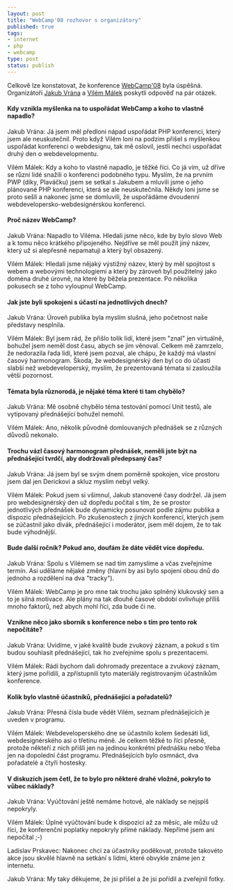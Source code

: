 ```yaml
--- 
layout: post
title: "WebCamp'08 rozhovor s organizátory"
published: true
tags: 
- internet
- php
- webcamp
type: post
status: publish
---
```

Celkově lze konstatovat, že konference <a href="http://blog.prskavec.net/?p=39">WebCamp'08</a> byla úspěšná. Organizátoři <a href="http://php.vrana.cz">Jakub Vrána</a> a <a href="http://www.interval.cz">Vilém Málek</a> poskytli odpověď na pár otázek.
<h4>Kdy vznikla myšlenka na to uspořádat WebCamp a koho to vlastně napadlo?</h4>
Jakub Vrána: Já jsem měl předloni nápad uspořádat PHP konferenci, který jsem ale neuskutečnil. Proto když Vilém loni na podzim přišel s myšlenkou uspořádat konferenci o webdesignu, tak mě oslovil, jestli nechci uspořádat druhý den o webdevelopmentu.

Vilém Málek: Kdy a koho to vlastně napadlo, je těžké říci. Co já vím, už dříve se různí lidé snažili o konferenci podobného typu. Myslím, že na prvním PWP (díky, Plaváčku) jsem se setkal s Jakubem a mluvili jsme o jeho plánované PHP konferenci, která se ale neuskutečnila. Někdy loni jsme se proto sešli a nakonec jsme se domluvili, že uspořádáme dvoudenní webdevelopersko-webdesignérskou konferenci.
<h4>Proč název WebCamp?</h4>
Jakub Vrána: Napadlo to Viléma. Hledali jsme něco, kde by bylo slovo Web a k tomu něco krátkého připojeného. Nejdříve se měl použít jiný název, který už si alepřesně nepamatuji a který byl obsazený.

Vilém Málek: Hledali jsme nějaký výstižný název, který by měl spojitost s webem a webovými technologiemi a který by zároveň byl použitelný jako doména druhé úrovně, na které by běžela prezentace. Po několika pokusech se z toho vyloupnul WebCamp.
<h4>Jak jste byli spokojeni s účastí na jednotlivých dnech?</h4>
Jakub Vrána: Úroveň publika byla myslím slušná, jeho početnost naše představy nesplnila.

Vilém Málek: Byl jsem rád, že přišlo tolik lidí, které jsem "znal" jen virtuálně, bohužel jsem neměl dost času, abych se jim věnoval. Celkem mě zamrzelo, že nedorazila řada lidí, které jsem pozval, ale chápu, že každý má vlastní časový harmonogram. Škoda, že webdesignérský den byl co do účasti slabší než webdeveloperský, myslím, že prezentovaná témata si zasloužila větší pozornost.
<h4>Témata byla různorodá, je nějaké téma které ti tam chybělo?</h4>
Jakub Vrána: Mě osobně chybělo téma testování pomocí Unit testů, ale vytipovaný přednášející bohužel nemohl.

Vilém Málek: Ano, několik původně domlouvaných přednášek se z různých důvodů nekonalo.
<h4>Trochu vázl časový harmonogram přednášek, neměli jste být na  přednášející tvrdčí, aby dodržovali předepsaný čas?</h4>
Jakub Vrána: Já jsem byl se svým dnem poměrně spokojen, více prostoru jsem dal jen Derickovi a skluz myslím nebyl velký.

Vilém Málek: Pokud jsem si všimnul, Jakub stanovené časy dodržel. Já jsem pro webdesignérský den už dopředu počítal s tím, že se prostor jednotlivých přednášek bude dynamicky posunovat podle zájmu publika a dispozic přednášejících. Po zkušenostech z jiných konferencí, kterých jsem se zúčastnil jako divák, přednášející i moderátor, jsem měl dojem, že to tak bude výhodnější.
<h4>Bude další ročník? Pokud ano, doufám že dáte vědět více dopředu.</h4>
Jakub Vrána: Spolu s Vilémem se nad tím zamyslíme a včas zveřejníme termín. Asi uděláme nějaké změny (hlavní by asi bylo spojení obou dnů do jednoho a rozdělení na dva "tracky").

Vilém Málek: WebCamp je pro mne tak trochu jako splněný klukovský sen a to je silná motivace. Ale plány na tak dlouhé časové období ovlivňuje příliš mnoho faktorů, než abych mohl říci, zda bude či ne.
<h4>Vznikne něco jako sborník s konference nebo s tím pro tento rok  nepočítáte?</h4>
Jakub Vrána: Uvidíme, v jaké kvalitě bude zvukový záznam, a pokud s tím budou souhlasit přednášející, tak ho zveřejníme spolu s prezentacemi.

Vilém Málek: Rádi bychom dali dohromady prezentace a zvukový záznam, který jsme pořídili, a zpřístupnili tyto materiály registrovaným účastníkům konference.
<h4>Kolik bylo vlastně účastníků, přednášející a pořadatelů?</h4>
Jakub Vrána: Přesná čísla bude vědět Vilém, seznam přednášejících je uveden v programu.

Vilém Málek: Webdeveloperského dne se účastnilo kolem šedesáti lidí, webdesignérského asi o třetinu méně. Je celkem těžké to říci přesně, protože někteří z nich přišli jen na jedinou konkrétní přednášku nebo třeba jen na dopolední část programu. Přednášejících bylo osmnáct, dva pořadatelé a čtyři hostesky.
<h4>V diskuzích jsem četl, že to bylo pro některé drahé vložné, pokrylo to vůbec náklady?</h4>
Jakub Vrána: Vyúčtování ještě nemáme hotové, ale náklady se nejspíš nepokryly.

Vilém Málek: Úplné vyúčtování bude k dispozici až za měsíc, ale můžu už říci, že konferenční poplatky nepokryly přímé náklady. Nepřímé jsem ani nepočítal ;-)

Ladislav Prskavec: Nakonec chci za účastníky poděkovat, protože takovéto akce jsou skvělé hlavně na setkání s lidmi, které obvykle známe jen z internetu.

Jakub Vrána: My taky děkujeme, že jsi přišel a že jsi pořídil a zveřejnil fotky.
